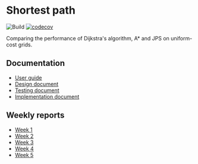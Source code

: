 # Shortest path

![Build](https://github.com/jakekall/shortest-path/workflows/Build/badge.svg)
[![codecov](https://codecov.io/gh/jakekall/shortest-path/branch/master/graph/badge.svg)](https://codecov.io/gh/jakekall/shortest-path)

Comparing the performance of Dijkstra's algorithm, A* and JPS on uniform-cost grids.

## Documentation

- [User guide](https://github.com/jakekall/shortest-path/blob/master/docs/user_guide.md)
- [Design document](https://github.com/jakekall/shortest-path/blob/master/docs/design_document.md)
- [Testing document](https://github.com/jakekall/shortest-path/blob/master/docs/testing_document.md)
- [Implementation document](https://github.com/jakekall/shortest-path/blob/master/docs/implementation_document.md)

## Weekly reports

- [Week 1](https://github.com/jakekall/shortest-path/blob/master/docs/weekly_reports/week_1.md)
- [Week 2](https://github.com/jakekall/shortest-path/blob/master/docs/weekly_reports/week_2.md)
- [Week 3](https://github.com/jakekall/shortest-path/blob/master/docs/weekly_reports/week_3.md)
- [Week 4](https://github.com/jakekall/shortest-path/blob/master/docs/weekly_reports/week_4.md)
- [Week 5](https://github.com/jakekall/shortest-path/blob/master/docs/weekly_reports/week_5.md)
